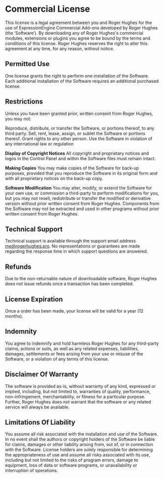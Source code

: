 # Commercial License

This license is a legal agreement between you and Roger Hughes for the use of ExpressionEngine Commercial Add-ons developed by Roger Hughes (the ‘Software’). By downloading any of Roger Hughes's commercial modules, extensions or plugins you agree to be bound by the terms and conditions of this license. Roger Hughes reserves the right to alter this agreement at any time, for any reason, without notice.

## Permitted Use

One license grants the right to perform one installation of the Software. Each additional installation of the Software requires an additional purchased license.

## Restrictions

Unless you have been granted prior, written consent from Roger Hughes, you may not:

Reproduce, distribute, or transfer the Software, or portions thereof, to any third party.
Sell, rent, lease, assign, or sublet the Software or portions thereof.
Grant rights to any other person.
Use the Software in violation of any international law or regulation

**Display of Copyright Notices**
All copyright and proprietary notices and logos in the Control Panel and within the Software files must remain intact.

**Making Copies**
You may make copies of the Software for back-up purposes, provided that you reproduce the Software in its original form and with all proprietary notices on the back-up copy.

**Software Modification**
You may alter, modify, or extend the Software for your own use, or commission a third-party to perform modifications for you, but you may not resell, redistribute or transfer the modified or derivative version without prior written consent from Roger Hughes. Components from the Software may not be extracted and used in other programs without prior written consent from Roger Hughes.

## Technical Support

Technical support is available through the support email address me@rogerhughes.pro. No representations or guarantees are made regarding the response time in which support questions are answered.

## Refunds

Due to the non-returnable nature of downloadable software, Roger Hughes does not issue refunds once a transaction has been completed.

## License Expiration

Once a order has been made, your license will be valid for a year (12 months). 

## Indemnity

You agree to indemnify and hold harmless Roger Hughes for any third-party claims, actions or suits, as well as any related expenses, liabilities, damages, settlements or fees arising from your use or misuse of the Software, or a violation of any terms of this license.

## Disclaimer Of Warranty

The software is provided as-is, without warranty of any kind, expressed or implied, including, but not limited to, warranties of quality, performance, non-infringement, merchantability, or fitness for a particular purpose. Further, Roger Hughes does not warrant that the software or any related service will always be available.

## Limitations Of Liability

You assume all risk associated with the installation and use of the Software. In no event shall the authors or copyright holders of the Software be liable for claims, damages or other liability arising from, out of, or in connection with the Software. License holders are solely responsible for determining the appropriateness of use and assume all risks associated with its use, including but not limited to the risks of program errors, damage to equipment, loss of data or software programs, or unavailability or interruption of operations.